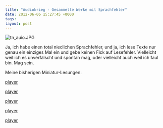 ```yaml
---
title: "Audiokrieg - Gesammelte Werke mit Sprachfehler"
date: 2012-06-06 15:27:45 +0000
tags: 
layout: post
---
```

<img src="/content/images/tn_auio.JPG" alt="tn_auio.JPG" />

Ja, ich habe einen total niedlichen Sprachfehler, und ja, ich lese Texte nur genau ein einziges Mal ein und gebe keinen Fick auf Lesefehler. Vielleicht weil ich es unverfälscht und spontan mag, oder vielleicht auch weil ich faul bin. Mag sein.

Meine bisherigen Miniatur-Lesungen:

<script src="/javascripts/jquery.js"></script><script src="/javascripts/widget.js"></script>
<a class="widget" href="https://soundcloud.com/bangpowwww/als-ich-ein-pony-zu">player</a></p>

<a class="widget" href="http://soundcloud.com/bangpowwww/ada-blitzkrieg-liest-das-ding">player</a></p>

<a class="widget" href="https://soundcloud.com/bangpowwww/ein-sonntag-beim">player</a></p>

<a class="widget" href="https://soundcloud.com/bangpowwww/jugend-im-gehirn">player</a></p>

<a class="widget" href="https://soundcloud.com/bangpowwww/ada-blitzkrieg-stijlroyal">player</a></p>

